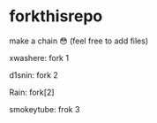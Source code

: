# forkthisrepo
make a chain 😳 (feel free to add files)

xwashere: fork 1

d1snin: fork 2

Rain: fork[2]

smokeytube: frok 3
